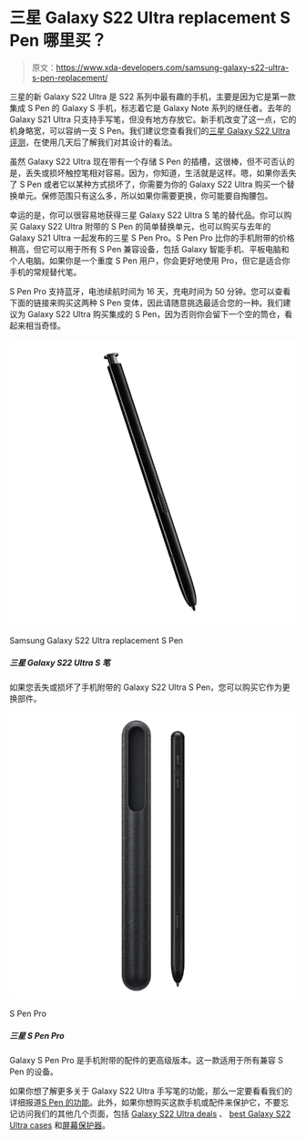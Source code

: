 # 三星 Galaxy S22 Ultra replacement S Pen 哪里买？

> 原文：<https://www.xda-developers.com/samsung-galaxy-s22-ultra-s-pen-replacement/>

三星的新 Galaxy S22 Ultra 是 S22 系列中最有趣的手机，主要是因为它是第一款集成 S Pen 的 Galaxy S 手机，标志着它是 Galaxy Note 系列的继任者。去年的 Galaxy S21 Ultra 只支持手写笔，但没有地方存放它。新手机改变了这一点，它的机身略宽，可以容纳一支 S Pen。我们建议您查看我们的[三星 Galaxy S22 Ultra 评测](https://www.xda-developers.com/samsung-galaxy-s22-ultra-review/)，在使用几天后了解我们对其设计的看法。

虽然 Galaxy S22 Ultra 现在带有一个存储 S Pen 的插槽，这很棒，但不可否认的是，丢失或损坏触控笔相对容易。因为，你知道，生活就是这样。嗯，如果你丢失了 S Pen 或者它以某种方式损坏了，你需要为你的 Galaxy S22 Ultra 购买一个替换单元。保修范围只有这么多，所以如果你需要更换，你可能要自掏腰包。

幸运的是，你可以很容易地获得三星 Galaxy S22 Ultra S 笔的替代品。你可以购买 Galaxy S22 Ultra 附带的 S Pen 的简单替换单元，也可以购买与去年的 Galaxy S21 Ultra 一起发布的三星 S Pen Pro。S Pen Pro 比你的手机附带的价格稍高，但它可以用于所有 S Pen 兼容设备，包括 Galaxy 智能手机、平板电脑和个人电脑。如果你是一个重度 S Pen 用户，你会更好地使用 Pro，但它是适合你手机的常规替代笔。

S Pen Pro 支持蓝牙，电池续航时间为 16 天，充电时间为 50 分钟。您可以查看下面的链接来购买这两种 S Pen 变体，因此请随意挑选最适合您的一种。我们建议为 Galaxy S22 Ultra 购买集成的 S Pen，因为否则你会留下一个空的筒仓，看起来相当奇怪。

 <picture>![If you have lost or damaged the S Pen included with the Galaxy S22 Ultra, you can buy this as a replacement unit.](img/748028065802abdfc55d0b0b2b7081ca.png)</picture> 

Samsung Galaxy S22 Ultra replacement S Pen

##### 三星 Galaxy S22 Ultra S 笔

如果您丢失或损坏了手机附带的 Galaxy S22 Ultra S Pen，您可以购买它作为更换部件。

 <picture>![S Pen Pro has a 0.7mm tip with 4,090 pressure points and and can connect to multiple devices at the same time. ](img/7dc2a9a3b92f24c06aee864434673eb3.png)</picture> 

S Pen Pro

##### 三星 S Pen Pro

Galaxy S Pen Pro 是手机附带的配件的更高级版本。这一款适用于所有兼容 S Pen 的设备。

如果你想了解更多关于 Galaxy S22 Ultra 手写笔的功能，那么一定要看看我们的详细报道[S Pen 的功能](https://www.xda-developers.com/samsung-galaxy-s22-ultra-s-pen-features/)。此外，如果你想购买这款手机或配件来保护它，不要忘记访问我们的其他几个页面，包括 [Galaxy S22 Ultra deals](https://www.xda-developers.com/best-samsung-galaxy-s22-deals/) 、 [best Galaxy S22 Ultra cases](https://www.xda-developers.com/best-samsung-galaxy-s22-ultra-cases/) 和[屏幕保护器](https://www.xda-developers.com/best-samsung-galaxy-s22-ultra-screen-protectors/)。